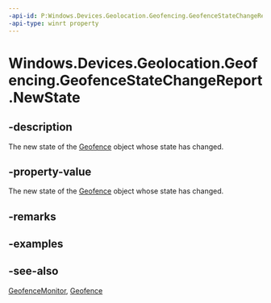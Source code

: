 ----api-id: P:Windows.Devices.Geolocation.Geofencing.GeofenceStateChangeReport.NewState
-api-type: winrt property
---<!-- Property syntaxpublic Windows.Devices.Geolocation.Geofencing.GeofenceState NewState { get; }--># Windows.Devices.Geolocation.Geofencing.GeofenceStateChangeReport.NewState## -descriptionThe new state of the [Geofence](geofence.md) object whose state has changed.## -property-valueThe new state of the [Geofence](geofence.md) object whose state has changed.## -remarks## -examples## -see-also[GeofenceMonitor](geofencemonitor.md), [Geofence](geofence.md)